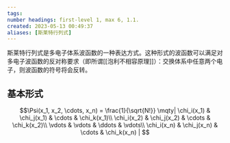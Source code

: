 ```yaml
---
tags:
number headings: first-level 1, max 6, 1.1.
created: 2023-05-13 00:49:37
aliases: [斯莱特行列式]
---
```


斯莱特行列式是多电子体系波函数的一种表达方式。这种形式的波函数可以满足对多电子波函数的反对称要求（即所谓[[泡利不相容原理]]）：交换体系中任意两个电子，则波函数的符号将会反转。

## 基本形式

$$\Psi(x_1, x_2, \cdots, x_n) = \frac{1}{\sqrt{N!}}
\mqty|
\chi_i(x_1) & \chi_j(x_1) & \cdots & \chi_k(x_1)\\
\chi_i(x_2) & \chi_j(x_2) & \cdots & \chi_k(x_2)\\
\vdots & \vdots & \ddots & \vdots\\
\chi_i(x_n) & \chi_j(x_n) & \cdots & \chi_k(x_n)
|
$$